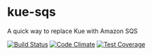 # kue-sqs
A quick way to replace Kue with Amazon SQS

[![Build Status](https://travis-ci.org/dungbx/sqs-taskqueue.svg)](https://travis-ci.org/dungbx/sqs-taskqueue) [![Code Climate](https://codeclimate.com/github/dungbx/sqs-taskqueue/badges/gpa.svg)](https://codeclimate.com/github/dungbx/sqs-taskqueue) [![Test Coverage](https://codeclimate.com/github/dungbx/sqs-taskqueue/badges/coverage.svg)](https://codeclimate.com/github/dungbx/sqs-taskqueue)
